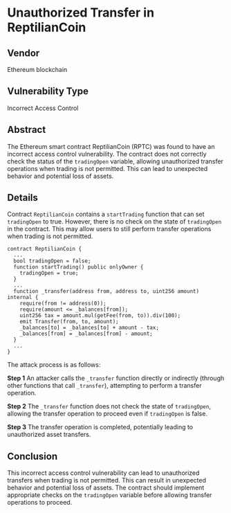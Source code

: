 # Unauthorized Transfer in ReptilianCoin

## Vendor
Ethereum blockchain

## Vulnerability Type
Incorrect Access Control

## Abstract
The Ethereum smart contract ReptilianCoin (RPTC) was found to have an incorrect access control vulnerability. The contract does not correctly check the status of the `tradingOpen` variable, allowing unauthorized transfer operations when trading is not permitted. This can lead to unexpected behavior and potential loss of assets.

## Details

Contract `ReptilianCoin` contains a `startTrading` function that can set `tradingOpen` to true. However, there is no check on the state of `tradingOpen` in the contract. This may allow users to still perform transfer operations when trading is not permitted. 

```solidity
contract ReptilianCoin {
  ...
  bool tradingOpen = false;
  function startTrading() public onlyOwner {
    tradingOpen = true;
  }
  ...
  function _transfer(address from, address to, uint256 amount) internal {
    require(from != address(0));
    require(amount <= _balances[from]);
    uint256 tax = amount.mul(getFee(from, to)).div(100); 
    emit Transfer(from, to, amount);
    _balances[to] = _balances[to] + amount - tax;
    _balances[from] = _balances[from] - amount;
  }
  ...
}
```

The attack process is as follows:

**Step 1** An attacker calls the `_transfer` function directly or indirectly (through other functions that call `_transfer`), attempting to perform a transfer operation.

**Step 2** The `_transfer` function does not check the state of `tradingOpen`, allowing the transfer operation to proceed even if `tradingOpen` is false.

**Step 3** The transfer operation is completed, potentially leading to unauthorized asset transfers.

## Conclusion

This incorrect access control vulnerability can lead to unauthorized transfers when trading is not permitted. This can result in unexpected behavior and potential loss of assets. The contract should implement appropriate checks on the `tradingOpen` variable before allowing transfer operations to proceed.
